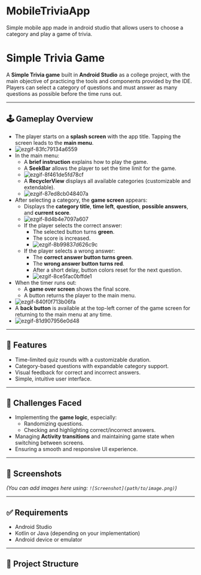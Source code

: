 # MobileTriviaApp
Simple mobile app made in android studio that allows users to choose a category and play a game of trivia. 

# Simple Trivia Game

A **Simple Trivia game** built in **Android Studio** as a college project, with the main objective of practicing the tools and components provided by the IDE.  
Players can select a category of questions and must answer as many questions as possible before the time runs out.

---

## 🕹️ Gameplay Overview

- The player starts on a **splash screen** with the app title. Tapping the screen leads to the **main menu**.
- ![ezgif-83fc79134a6559](https://github.com/user-attachments/assets/55f80be4-4690-45ad-a684-067445f9f199)
- In the main menu:
  - A **brief instruction** explains how to play the game.
  - A **SeekBar** allows the player to set the time limit for the game.
  - ![ezgif-8f461de5fd78cf](https://github.com/user-attachments/assets/931214c9-ba70-44f7-a895-0255a58ef220)
  - A **RecyclerView** displays all available categories (customizable and extendable).
  - ![ezgif-87ed8cb048407a](https://github.com/user-attachments/assets/07122541-7a0b-483c-adb8-153d5201a099)
- After selecting a category, the **game screen** appears:
  - Displays the **category title**, **time left**, **question**, **possible answers**, and **current score**.
  - ![ezgif-8d4b4e7097a607](https://github.com/user-attachments/assets/81bf4ecc-0c36-4eed-8976-f026c4b32f4e)
  - If the player selects the correct answer:
    - The selected button turns **green**.
    - The score is increased.
    - ![ezgif-8b99837d626c9c](https://github.com/user-attachments/assets/e0e5f1fd-7d67-435c-8bd9-dcebc324e8c6)
  - If the player selects a wrong answer:
    - The **correct answer button turns green**.
    - The **wrong answer button turns red**.
    - After a short delay, button colors reset for the next question.
    - ![ezgif-8ce5fac0bffde1](https://github.com/user-attachments/assets/39b9255f-ca0d-49c3-9972-66d3d18e1cf4)
- When the timer runs out:
  - A **game over screen** shows the final score.
  - A button returns the player to the main menu.
- ![ezgif-840f0f713b06fa](https://github.com/user-attachments/assets/8670432e-ffaa-4c35-99c3-992703b4f23a)
- A **back button** is available at the top-left corner of the game screen for returning to the main menu at any time.
- ![ezgif-81d907956e0d48](https://github.com/user-attachments/assets/6639b96a-4ae2-41ab-ad1e-42c76d785318)

---

## 🧠 Features

- Time-limited quiz rounds with a customizable duration.
- Category-based questions with expandable category support.
- Visual feedback for correct and incorrect answers.
- Simple, intuitive user interface.

---

## 🚧 Challenges Faced

- Implementing the **game logic**, especially:
  - Randomizing questions.
  - Checking and highlighting correct/incorrect answers.
- Managing **Activity transitions** and maintaining game state when switching between screens.
- Ensuring a smooth and responsive UI experience.

---

## 📸 Screenshots

*(You can add images here using: `![Screenshot](path/to/image.png)`)*

---

## ✅ Requirements

- Android Studio
- Kotlin or Java (depending on your implementation)
- Android device or emulator

---

## 📂 Project Structure










